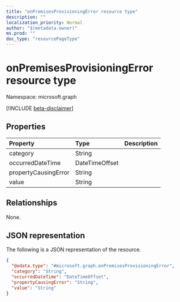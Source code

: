 ```yaml
---
title: "onPremisesProvisioningError resource type"
description: ""
localization_priority: Normal
author: "$(metadata.owner)"
ms.prod: ""
doc_type: "resourcePageType"
---
```


# onPremisesProvisioningError resource type

Namespace: microsoft.graph

[!INCLUDE [beta-disclaimer](../../includes/beta-disclaimer.md)]

## Properties

| Property             | Type           | Description |
| :------------------- | :------------- | :---------- |
| category             | String         |             |
| occurredDateTime     | DateTimeOffset |             |
| propertyCausingError | String         |             |
| value                | String         |             |

## Relationships

None.

## JSON representation

The following is a JSON representation of the resource.

<!-- {
  "blockType": "resource",
  "@odata.type": "microsoft.graph.onPremisesProvisioningError",
}
-->

```json
{
  "@odata.type": "#microsoft.graph.onPremisesProvisioningError",
  "category": "String",
  "occurredDateTime": "DateTimeOffset",
  "propertyCausingError": "String",
  "value": "String"
}
```
